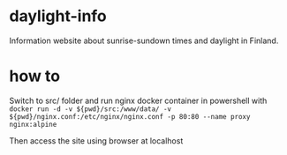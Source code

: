 # daylight-info
Information website about sunrise-sundown times and daylight in Finland.

# how to
Switch to src/ folder and run nginx docker container in powershell with
`docker run -d -v ${pwd}/src:/www/data/ -v ${pwd}/nginx.conf:/etc/nginx/nginx.conf -p 80:80 --name proxy nginx:alpine`

Then access the site using browser at localhost
